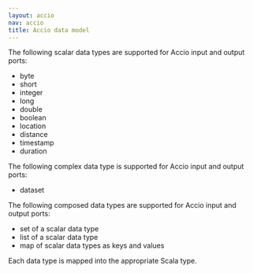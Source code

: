 ```yaml
---
layout: accio
nav: accio
title: Accio data model
---
```


The following scalar data types are supported for Accio input and output ports:

  * byte
  * short
  * integer
  * long
  * double
  * boolean
  * location
  * distance
  * timestamp
  * duration

The following complex data type is supported for Accio input and output ports:
  * dataset

The following composed data types are supported for Accio input and output ports:

  * set of a scalar data type
  * list of a scalar data type
  * map of scalar data types as keys and values

Each data type is mapped into the appropriate Scala type.
